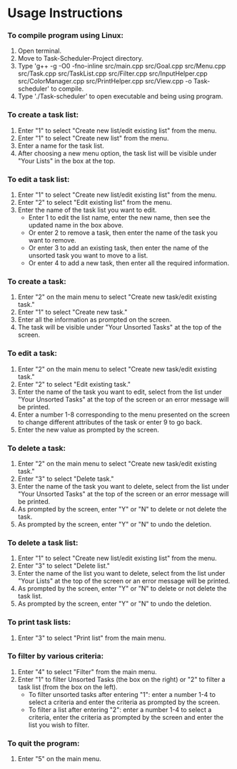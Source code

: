 Usage Instructions
==================
### To compile program using Linux:
1. Open terminal.
2. Move to Task-Scheduler-Project directory.
3. Type 'g++ -g -O0 -fno-inline src/main.cpp src/Goal.cpp src/Menu.cpp src/Task.cpp src/TaskList.cpp src/Filter.cpp src/InputHelper.cpp src/ColorManager.cpp src/PrintHelper.cpp src/View.cpp -o Task-scheduler' to compile.
4. Type './Task-scheduler' to open executable and being using program.

### To create a task list:
1. Enter "1" to select "Create new list/edit existing list" from the menu.
2. Enter "1" to select "Create new list" from the menu.
3. Enter a name for the task list.
4. After choosing a new menu option, the task list will be visible under "Your Lists" in the box at the top.

### To edit a task list:
1. Enter "1" to select "Create new list/edit existing list" from the menu.
2. Enter "2" to select "Edit existing list" from the menu.
3. Enter the name of the task list you want to edit.
    * Enter 1 to edit the list name, enter the new name, then see the updated name in the box above.
    * Or enter 2 to remove a task, then enter the name of the task you want to remove.
    * Or enter 3 to add an existing task, then enter the name of the unsorted task you want to move to a list.
    * Or enter 4 to add a new task, then enter all the required information.

### To create a task:
1. Enter "2" on the main menu to select "Create new task/edit existing task."
2. Enter "1" to select "Create new task."
3. Enter all the information as prompted on the screen.
4. The task will be visible under "Your Unsorted Tasks" at the top of the screen.

### To edit a task:
1. Enter "2" on the main menu to select "Create new task/edit existing task."
2. Enter "2" to select "Edit existing task."
3. Enter the name of the task you want to edit, select from the list under "Your Unsorted Tasks" at the top of the screen or an error message will be printed.
4. Enter a number 1-8 corresponding to the menu presented on the screen to change different attributes of the task or enter 9 to go back.
5. Enter the new value as prompted by the screen.

### To delete a task:
1. Enter "2" on the main menu to select "Create new task/edit existing task."
2. Enter "3" to select "Delete task."
3. Enter the name of the task you want to delete, select from the list under "Your Unsorted Tasks" at the top of the screen or an error message will be printed.
4. As prompted by the screen, enter "Y" or "N" to delete or not delete the task. 
5. As prompted by the screen, enter "Y" or "N" to undo the deletion.
### To delete a task list:
1. Enter "1" to select "Create new list/edit existing list" from the menu.
2. Enter "3" to select "Delete list."
3. Enter the name of the list you want to delete, select from the list under "Your Lists" at the top of the screen or an error message will be printed.
4. As prompted by the screen, enter "Y" or "N" to delete or not delete the task list. 
5. As prompted by the screen, enter "Y" or "N" to undo the deletion.

### To print task lists:
1. Enter "3" to select "Print list" from the main menu.

### To filter by various criteria:
1. Enter "4" to select "Filter" from the main menu.
2. Enter "1" to filter Unsorted Tasks (the box on the right) or "2" to filter a task list (from the box on the left).
    * To filter unsorted tasks after entering "1": enter a number 1-4 to select a criteria and enter the criteria as prompted by the screen.
    * To filter a list after entering "2": enter a number 1-4 to select a criteria, enter the criteria as prompted by the screen and enter the list you wish to filter.
### To quit the program:
1. Enter "5" on the main menu.

